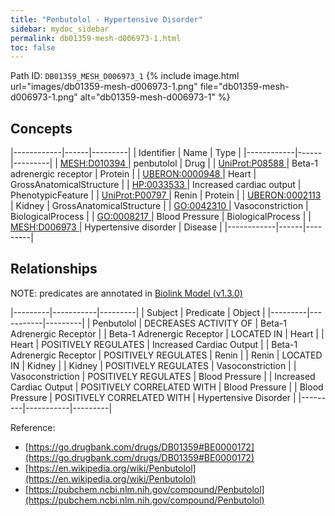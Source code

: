 ```yaml
---
title: "Penbutolol - Hypertensive Disorder"
sidebar: mydoc_sidebar
permalink: db01359-mesh-d006973-1.html
toc: false 
---
```



Path ID: `DB01359_MESH_D006973_1`
{% include image.html url="images/db01359-mesh-d006973-1.png" file="db01359-mesh-d006973-1.png" alt="db01359-mesh-d006973-1" %}

## Concepts

|------------|------|---------|
| Identifier | Name | Type    |
|------------|------|---------|
| <a href="https://identifiers.org/MESH:D010394">MESH:D010394 </a> | penbutolol | Drug |
| <a href="https://identifiers.org/UniProt:P08588">UniProt:P08588 </a> | Beta-1 adrenergic receptor | Protein |
| <a href="https://identifiers.org/UBERON:0000948">UBERON:0000948 </a> | Heart | GrossAnatomicalStructure |
| <a href="https://identifiers.org/HP:0033533">HP:0033533 </a> | Increased cardiac output | PhenotypicFeature |
| <a href="https://identifiers.org/UniProt:P00797">UniProt:P00797 </a> | Renin | Protein |
| <a href="https://identifiers.org/UBERON:0002113">UBERON:0002113 </a> | Kidney | GrossAnatomicalStructure |
| <a href="https://identifiers.org/GO:0042310">GO:0042310 </a> | Vasoconstriction | BiologicalProcess |
| <a href="https://identifiers.org/GO:0008217">GO:0008217 </a> | Blood Pressure | BiologicalProcess |
| <a href="https://identifiers.org/MESH:D006973">MESH:D006973 </a> | Hypertensive disorder | Disease |
|------------|------|---------|

## Relationships


NOTE: predicates are annotated in <a href="https://github.com/biolink/biolink-model/releases/tag/v1.3.0">Biolink Model (v1.3.0)</a>

|---------|-----------|---------|
| Subject | Predicate | Object  |
|---------|-----------|---------|
| Penbutolol | DECREASES ACTIVITY OF | Beta-1 Adrenergic Receptor |
| Beta-1 Adrenergic Receptor | LOCATED IN | Heart |
| Heart | POSITIVELY REGULATES | Increased Cardiac Output |
| Beta-1 Adrenergic Receptor | POSITIVELY REGULATES | Renin |
| Renin | LOCATED IN | Kidney |
| Kidney | POSITIVELY REGULATES | Vasoconstriction |
| Vasoconstriction | POSITIVELY REGULATES | Blood Pressure |
| Increased Cardiac Output | POSITIVELY CORRELATED WITH | Blood Pressure |
| Blood Pressure | POSITIVELY CORRELATED WITH | Hypertensive Disorder |
|---------|-----------|---------|

Reference: 
  - [https://go.drugbank.com/drugs/DB01359#BE0000172](https://go.drugbank.com/drugs/DB01359#BE0000172)
  - [https://en.wikipedia.org/wiki/Penbutolol](https://en.wikipedia.org/wiki/Penbutolol)
  - [https://pubchem.ncbi.nlm.nih.gov/compound/Penbutolol](https://pubchem.ncbi.nlm.nih.gov/compound/Penbutolol)
